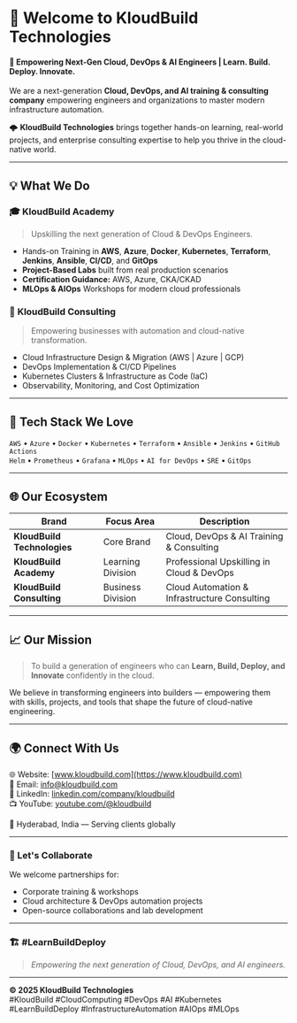 <!-- KloudBuild | GitHub Profile README -->

# 👋 Welcome to **KloudBuild Technologies**

#### 🚀 Empowering Next-Gen Cloud, DevOps & AI Engineers | Learn. Build. Deploy. Innovate.

We are a next-generation **Cloud, DevOps, and AI training & consulting company** empowering engineers and organizations to master modern infrastructure automation.

🌩️ **KloudBuild Technologies** brings together hands-on learning, real-world projects, and enterprise consulting expertise to help you thrive in the cloud-native world.

---

## 💡 What We Do

### 🎓 **KloudBuild Academy**
> Upskilling the next generation of Cloud & DevOps Engineers.

- Hands-on Training in **AWS**, **Azure**, **Docker**, **Kubernetes**, **Terraform**, **Jenkins**, **Ansible**, **CI/CD**, and **GitOps**  
- **Project-Based Labs** built from real production scenarios  
- **Certification Guidance:** AWS, Azure, CKA/CKAD  
- **MLOps & AIOps** Workshops for modern cloud professionals  

### 🧠 **KloudBuild Consulting**
> Empowering businesses with automation and cloud-native transformation.

- Cloud Infrastructure Design & Migration (AWS | Azure | GCP)  
- DevOps Implementation & CI/CD Pipelines  
- Kubernetes Clusters & Infrastructure as Code (IaC)  
- Observability, Monitoring, and Cost Optimization  

---

## 🧰 Tech Stack We Love
`AWS` • `Azure` • `Docker` • `Kubernetes` • `Terraform` • `Ansible` • `Jenkins` • `GitHub Actions`  
`Helm` • `Prometheus` • `Grafana` • `MLOps` • `AI for DevOps` • `SRE` • `GitOps`

---

## 🌐 Our Ecosystem
| Brand | Focus Area | Description |
|--------|-------------|--------------|
| **KloudBuild Technologies** | Core Brand | Cloud, DevOps & AI Training & Consulting |
| **KloudBuild Academy** | Learning Division | Professional Upskilling in Cloud & DevOps |
| **KloudBuild Consulting** | Business Division | Cloud Automation & Infrastructure Consulting |

---

## 📈 Our Mission
> To build a generation of engineers who can **Learn, Build, Deploy, and Innovate** confidently in the cloud.

We believe in transforming engineers into builders — empowering them with skills, projects, and tools that shape the future of cloud-native engineering.

---

## 🌍 Connect With Us

🌐 Website: [www.kloudbuild.com](https://www.kloudbuild.com)  
📧 Email: [info@kloudbuild.com](mailto:info@kloudbuild.com)  
🔗 LinkedIn: [linkedin.com/company/kloudbuild](https://linkedin.com/company/kloudbuild)  
📺 YouTube: [youtube.com/@kloudbuild](https://youtube.com/@kloudbuild)

📍 Hyderabad, India — Serving clients globally  

---

### 💬 Let's Collaborate
We welcome partnerships for:
- Corporate training & workshops  
- Cloud architecture & DevOps automation projects  
- Open-source collaborations and lab development  

---

### 🏗️ #LearnBuildDeploy
> _Empowering the next generation of Cloud, DevOps, and AI engineers._

---

**© 2025 KloudBuild Technologies**  
#KloudBuild #CloudComputing #DevOps #AI #Kubernetes #LearnBuildDeploy #InfrastructureAutomation #AIOps #MLOps
